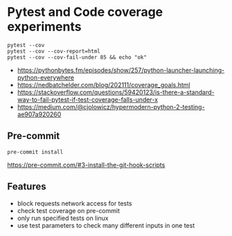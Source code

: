 # Pytest and Code coverage experiments

```
pytest --cov
pytest --cov --cov-report=html
pytest --cov --cov-fail-under 85 && echo "ok"
```

- https://pythonbytes.fm/episodes/show/257/python-launcher-launching-python-everywhere
- https://nedbatchelder.com/blog/202111/coverage_goals.html
- https://stackoverflow.com/questions/59420123/is-there-a-standard-way-to-fail-pytest-if-test-coverage-falls-under-x
- https://medium.com/@cjolowicz/hypermodern-python-2-testing-ae907a920260

## Pre-commit

`pre-commit install`

https://pre-commit.com/#3-install-the-git-hook-scripts

## Features

- block requests network access for tests
- check test coverage on pre-commit
- only run specified tests on linux
- use test parameters to check many different inputs in one test